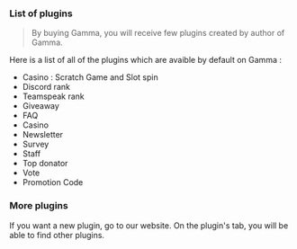 ### List of plugins
> By buying Gamma, you will receive few plugins created by author of Gamma.

Here is a list of all of the plugins which are avaible by default on Gamma :
* Casino : Scratch Game and Slot spin
* Discord rank
* Teamspeak rank
* Giveaway
* FAQ
* Casino
* Newsletter
* Survey
* Staff
* Top donator
* Vote
* Promotion Code

### More plugins

If you want a new plugin, go to our website. On the plugin's tab, you will be able to find other plugins.